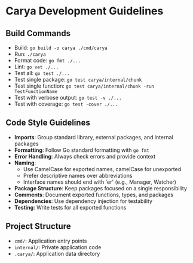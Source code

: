 # Carya Development Guidelines

## Build Commands
- Build: `go build -o carya ./cmd/carya`
- Run: `./carya`
- Format code: `go fmt ./...`
- Lint: `go vet ./...`
- Test all: `go test ./...`
- Test single package: `go test carya/internal/chunk`
- Test single function: `go test carya/internal/chunk -run TestFunctionName`
- Test with verbose output: `go test -v ./...`
- Test with coverage: `go test -cover ./...`

## Code Style Guidelines
- **Imports**: Group standard library, external packages, and internal packages
- **Formatting**: Follow Go standard formatting with `go fmt`
- **Error Handling**: Always check errors and provide context
- **Naming**:
  - Use CamelCase for exported names, camelCase for unexported
  - Prefer descriptive names over abbreviations
  - Interface names should end with 'er' (e.g., Manager, Watcher)
- **Package Structure**: Keep packages focused on a single responsibility
- **Comments**: Document exported functions, types, and packages
- **Dependencies**: Use dependency injection for testability
- **Testing**: Write tests for all exported functions

## Project Structure
- `cmd/`: Application entry points
- `internal/`: Private application code
- `.carya/`: Application data directory